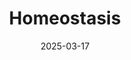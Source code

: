 ---  
layout: startup_page  
title: "Homeostasis"  
id: "homeostasis.earth"  
permalink: "/homeostasishomeostasis.earth03172025/"  
website: "http://www.homeostasis.earth/"  
funding_round: "Pre-Seed"  
funding_amount: "$600K"  
investors: "Shakopee Mdewakanton Sioux Community, Kayak Ventures, angel investors, Washington Department of Commerce"  
about: "Homeostasis creates solid materials from CO2 using small, modular, and portable electrochemical reactors, addressing the critical need for domestic graphite production and carbon capture solutions. The company's technology converts waste CO2 streams into graphite and other sellable carbon materials, providing a fast-to-deploy and low-cost solution to the carbon materials bottleneck."  
markets: "Energy, Materials Science, Cleantech"  
hq: "Tacoma, Washington, United States"  
founded_year: "2022"  
linkedin: "https://www.linkedin.com/company/homeostasis-systems"  
twitter: ""  
instagram: ""  
facebook: ""  
crunchbase: ""  
pitchbook: "https://pitchbook.com/profiles/company/92641-33"  

date_display: "17-Mar-2025"  
date: "2025-03-17"

# SEO Optimization  
meta_title: "Homeostasis - Pre-Seed Funding ($600K)"  
meta_description: "Homeostasis, Homeostasis creates solid materials from CO2 using small, modular, and portable electrochemical reactors, addressing the critical need for domestic gr..."  
meta_keywords: "Homeostasis, Energy, Materials Science, Cleantech, Pre-Seed funding"  
canonical_url: "https://startup.projectstartups.com/homeostasishomeostasis.earth03172025/"  
---